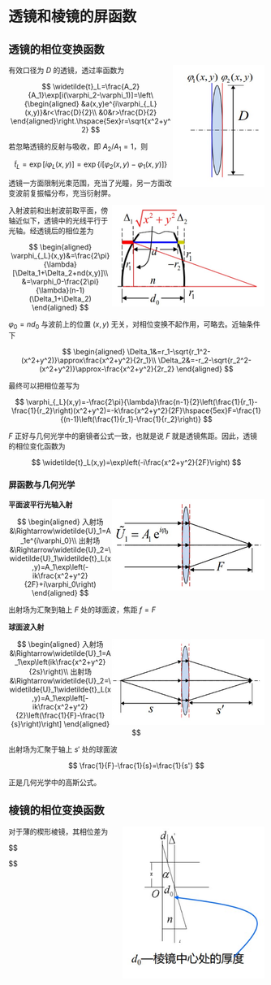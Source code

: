 # 透镜和棱镜的屏函数

## 透镜的相位变换函数

<div style="float: right; clear: both;" align="left">
    <img src="./images/透镜和棱镜的屏函数/透镜.png" width="180" height="240">
</div>

有效口径为 $D$ 的透镜，透过率函数为

$$
\widetilde{t}_L=\frac{A_2}{A_1}\exp[i(\varphi_2-\varphi_1)]=\left\{\begin{aligned}
    &a(x,y)e^{i\varphi_{_L}(x,y)}&r<\frac{D}{2}\\
    &0&r>\frac{D}{2}
\end{aligned}\right.\hspace{5ex}r=\sqrt{x^2+y^2}
$$

若忽略透镜的反射与吸收，即 $A_2/A_1=1$，则

$$
\widetilde{t}_L=\exp[i\varphi_L(x,y)]=\exp\{i[\varphi_2(x,y)-\varphi_1(x,y)]\}
$$

透镜一方面限制光束范围，充当了光瞳，另一方面改变波前复振幅分布，充当衍射屏。

<div style="float: right; clear: both;" align="left">
    <img src="./images/透镜和棱镜的屏函数/透镜的相位变化.png" width="300" height="200">
</div>

入射波前和出射波前取平面，傍轴近似下，透镜中的光线平行于光轴。经透镜后的相位差为

$$
\begin{aligned}
    \varphi_{_L}(x,y)&=\frac{2\pi}{\lambda}[\Delta_1+\Delta_2+nd(x,y)]\\
    &=\varphi_0-\frac{2\pi}{\lambda}(n-1)(\Delta_1+\Delta_2)
\end{aligned}
$$

$\varphi_0=nd_0$ 与波前上的位置 $(x,y)$ 无关，对相位变换不起作用，可略去。近轴条件下

$$
\begin{aligned}
    \Delta_1&=r_1-\sqrt{r_1^2-(x^2+y^2)}\approx\frac{x^2+y^2}{2r_1}\\
    \Delta_2&=-r_2-\sqrt{r_2^2-(x^2+y^2)}\approx-\frac{x^2+y^2}{2r_2}
\end{aligned}
$$

最终可以把相位差写为

$$
\varphi_{_L}(x,y)=-\frac{2\pi}{\lambda}\frac{n-1}{2}\left(\frac{1}{r_1}-\frac{1}{r_2}\right)(x^2+y^2)=-k\frac{x^2+y^2}{2F}\hspace{5ex}F=\frac{1}{(n-1)\left(\frac{1}{r_1}-\frac{1}{r_2}\right)}
$$

$F$ 正好与几何光学中的磨镜者公式一致，也就是说 $F$ 就是透镜焦距。因此，透镜的相位变化函数为

$$
\widetilde{t}_L(x,y)=\exp\left(-i\frac{x^2+y^2}{2F}\right)
$$

### 屏函数与几何光学

<div style="float: right; clear: both;" align="left">
    <img src="./images/透镜和棱镜的屏函数/平行光入射透镜.png" width="300" height="180">
</div>

**平面波平行光轴入射**

$$
\begin{aligned}
    入射场&\Rightarrow\widetilde{U}_1=A_1e^{i\varphi_0}\\
    出射场&\Rightarrow\widetilde{U}_2=\widetilde{U}_1\widetilde{t}_L(x,y)=A_1\exp\left(-ik\frac{x^2+y^2}{2F}+i\varphi_0\right)
\end{aligned}
$$

出射场为汇聚到轴上 $F$ 处的球面波，焦距 $f=F$

**球面波入射**

<div style="float: right; clear: both;" align="left">
    <img src="./images/透镜和棱镜的屏函数/球面波入射透镜.png" width="300" height="170">
</div>

$$
\begin{aligned}
    入射场&\Rightarrow\widetilde{U}_1=A_1\exp\left(ik\frac{x^2+y^2}{2s}\right)\\
    出射场&\Rightarrow\widetilde{U}_2=\widetilde{U}_1\widetilde{t}_L(x,y)=A_1\exp\left[-ik\frac{x^2+y^2}{2}\left(\frac{1}{F}-\frac{1}{s}\right)\right]
\end{aligned}
$$

出射场为汇聚于轴上 $s'$ 处的球面波

$$
\frac{1}{F}-\frac{1}{s}=\frac{1}{s'}
$$

正是几何光学中的高斯公式。

## 棱镜的相位变换函数

<div style="float: right; clear: both;" align="left">
    <img src="./images/透镜和棱镜的屏函数/棱镜的相位变化.png" width="280" height="300">
</div>

对于薄的楔形棱镜，其相位差为

$$

$$
